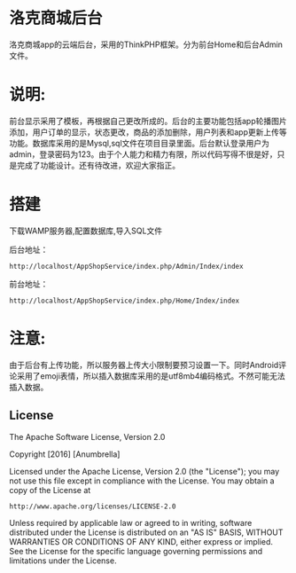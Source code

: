 # 洛克商城后台
洛克商城app的云端后台，采用的ThinkPHP框架。分为前台Home和后台Admin文件。


# 说明:
前台显示采用了模板，再根据自己更改所成的。后台的主要功能包括app轮播图片添加，用户订单的显示，状态更改，商品的添加删除，用户列表和app更新上传等功能。数据库采用的是Mysql,sql文件在项目目录里面。后台默认登录用户为admin，登录密码为123。由于个人能力和精力有限，所以代码写得不很是好，只是完成了功能设计。还有待改进，欢迎大家指正。


# 搭建
下载WAMP服务器,配置数据库,导入SQL文件

后台地址：
```
http://localhost/AppShopService/index.php/Admin/Index/index
```
前台地址：
```
http://localhost/AppShopService/index.php/Home/Index/index
```

# 注意:
由于后台有上传功能，所以服务器上传大小限制要预习设置一下。同时Android评论采用了emoji表情，所以插入数据库采用的是utf8mb4编码格式。不然可能无法插入数据。


## License

The Apache Software License, Version 2.0

Copyright  [2016]  [Anumbrella]

Licensed under the Apache License, Version 2.0 (the "License");
you may not use this file except in compliance with the License.
You may obtain a copy of the License at

    http://www.apache.org/licenses/LICENSE-2.0

Unless required by applicable law or agreed to in writing, software
distributed under the License is distributed on an "AS IS" BASIS,
WITHOUT WARRANTIES OR CONDITIONS OF ANY KIND, either express or implied.
See the License for the specific language governing permissions and
limitations under the License.


